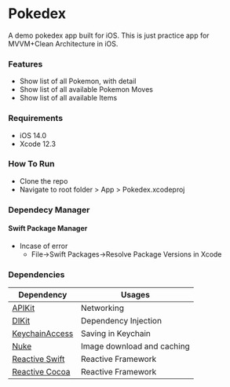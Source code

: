 # Pokedex 

A demo pokedex app built for iOS. This is just practice app for MVVM+Clean Architecture in iOS. 

### Features
- Show list of all Pokemon, with detail 
- Show list of all available Pokemon Moves
- Show list of all available Items

### Requirements
- iOS 14.0
- Xcode 12.3

### How To Run
- Clone the repo
- Navigate to root folder > App > Pokedex.xcodeproj

### Dependecy Manager
#### Swift Package Manager
- Incase of error
  - File->Swift Packages->Resolve Package Versions in Xcode

### Dependencies
| Dependency | Usages |
| --- | --- |
|[APIKit](https://github.com/ishkawa/APIKit)| Networking |
|[DIKit](https://github.com/ishkawa/DIKit)| Dependency Injection |
|[KeychainAccess](https://github.com/kishikawakatsumi/KeychainAccess)| Saving in Keychain |
|[Nuke](https://github.com/kean/Nuke)| Image download and caching |
|[Reactive Swift](https://github.com/ReactiveCocoa/ReactiveSwift)| Reactive Framework |
|[Reactive Cocoa](https://github.com/ReactiveCocoa/ReactiveCocoa)| Reactive Framework |
